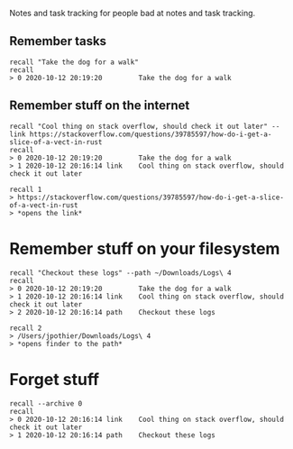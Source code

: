 Notes and task tracking for people bad at notes and task tracking.

## Remember tasks
```
recall "Take the dog for a walk"
recall
> 0 2020-10-12 20:19:20		    Take the dog for a walk
```

## Remember stuff on the internet
```
recall "Cool thing on stack overflow, should check it out later" --link https://stackoverflow.com/questions/39785597/how-do-i-get-a-slice-of-a-vect-in-rust
recall
> 0 2020-10-12 20:19:20		    Take the dog for a walk
> 1 2020-10-12 20:16:14	link	Cool thing on stack overflow, should check it out later

recall 1
> https://stackoverflow.com/questions/39785597/how-do-i-get-a-slice-of-a-vect-in-rust
> *opens the link*
```

# Remember stuff on your filesystem
```
recall "Checkout these logs" --path ~/Downloads/Logs\ 4
recall
> 0 2020-10-12 20:19:20		    Take the dog for a walk
> 1 2020-10-12 20:16:14	link	Cool thing on stack overflow, should check it out later
> 2 2020-10-12 20:16:14	path	Checkout these logs

recall 2
> /Users/jpothier/Downloads/Logs\ 4
> *opens finder to the path*
```

# Forget stuff
```
recall --archive 0
recall
> 0 2020-10-12 20:16:14	link	Cool thing on stack overflow, should check it out later
> 1 2020-10-12 20:16:14	path	Checkout these logs
```
